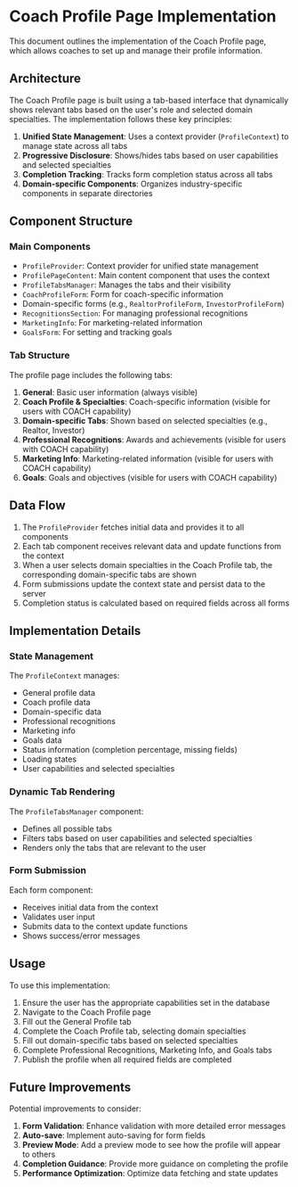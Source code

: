 # Coach Profile Page Implementation

This document outlines the implementation of the Coach Profile page, which allows coaches to set up and manage their profile information.

## Architecture

The Coach Profile page is built using a tab-based interface that dynamically shows relevant tabs based on the user's role and selected domain specialties. The implementation follows these key principles:

1. **Unified State Management**: Uses a context provider (`ProfileContext`) to manage state across all tabs
2. **Progressive Disclosure**: Shows/hides tabs based on user capabilities and selected specialties
3. **Completion Tracking**: Tracks form completion status across all tabs
4. **Domain-specific Components**: Organizes industry-specific components in separate directories

## Component Structure

### Main Components

- `ProfileProvider`: Context provider for unified state management
- `ProfilePageContent`: Main content component that uses the context
- `ProfileTabsManager`: Manages the tabs and their visibility
- `CoachProfileForm`: Form for coach-specific information
- Domain-specific forms (e.g., `RealtorProfileForm`, `InvestorProfileForm`)
- `RecognitionsSection`: For managing professional recognitions
- `MarketingInfo`: For marketing-related information
- `GoalsForm`: For setting and tracking goals

### Tab Structure

The profile page includes the following tabs:

1. **General**: Basic user information (always visible)
2. **Coach Profile & Specialties**: Coach-specific information (visible for users with COACH capability)
3. **Domain-specific Tabs**: Shown based on selected specialties (e.g., Realtor, Investor)
4. **Professional Recognitions**: Awards and achievements (visible for users with COACH capability)
5. **Marketing Info**: Marketing-related information (visible for users with COACH capability)
6. **Goals**: Goals and objectives (visible for users with COACH capability)

## Data Flow

1. The `ProfileProvider` fetches initial data and provides it to all components
2. Each tab component receives relevant data and update functions from the context
3. When a user selects domain specialties in the Coach Profile tab, the corresponding domain-specific tabs are shown
4. Form submissions update the context state and persist data to the server
5. Completion status is calculated based on required fields across all forms

## Implementation Details

### State Management

The `ProfileContext` manages:
- General profile data
- Coach profile data
- Domain-specific data
- Professional recognitions
- Marketing info
- Goals data
- Status information (completion percentage, missing fields)
- Loading states
- User capabilities and selected specialties

### Dynamic Tab Rendering

The `ProfileTabsManager` component:
- Defines all possible tabs
- Filters tabs based on user capabilities and selected specialties
- Renders only the tabs that are relevant to the user

### Form Submission

Each form component:
- Receives initial data from the context
- Validates user input
- Submits data to the context update functions
- Shows success/error messages

## Usage

To use this implementation:

1. Ensure the user has the appropriate capabilities set in the database
2. Navigate to the Coach Profile page
3. Fill out the General Profile tab
4. Complete the Coach Profile tab, selecting domain specialties
5. Fill out domain-specific tabs based on selected specialties
6. Complete Professional Recognitions, Marketing Info, and Goals tabs
7. Publish the profile when all required fields are completed

## Future Improvements

Potential improvements to consider:

1. **Form Validation**: Enhance validation with more detailed error messages
2. **Auto-save**: Implement auto-saving for form fields
3. **Preview Mode**: Add a preview mode to see how the profile will appear to others
4. **Completion Guidance**: Provide more guidance on completing the profile
5. **Performance Optimization**: Optimize data fetching and state updates 